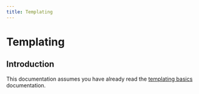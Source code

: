 ```yaml
---
title: Templating
---
```


# Templating

<div class="documentation__toc"></div>

## Introduction

This documentation assumes you have already read the [templating basics](../templating) documentation.
